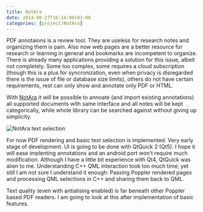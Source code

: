 ```yaml
---
title: NotAra
date: 2014-08-27T16:14:00+03:00
categories: [project/NotAra]
---
```


PDF annotaions is a review tool. They are useless for research notes and organizing them is pain. Also now web pages are a better resource for research or learning in general and bookmarks are incompetent to organize. There is already many applications providing a solution for this issue, albeit not completely. Some too complex, some requires a cloud subscription (though this is a plus for syncronization, even when privacy is disregarded there is the issue of file or database size limits), others do not have certain requirements, rest can only show and annotate only PDF or HTML.
<!--more-->

With [NotAra](https://github.com/c6parmak/NotAra) it will be possible to annoate (and import existing annotations) all supported documents with same interface and all notes will be kept categorically, while whole library can be searched against without giving up simplicity.

![NotAra text selection](attachments/notara-textselection.png)

For now PDF rendering and basic text selection is implemented. Very early stage of development. UI is going to be done with QtQuick 2 (Qt5). I hope it will ease implenting annotations and an android port won't require much modification. Although I have a little bit experience with Qt4, QtQuick was alien to me. Understanding C++ QML interaction took too much time, yet still I am not sure I understand it enough: Passing Poppler rendered pages and processing QML selections in C++ and sharing them back to QML.

Text quality (even with antialising enabled) is far beneath other Poppler based PDF readers. I am going to look at this after implementation of basic features.

